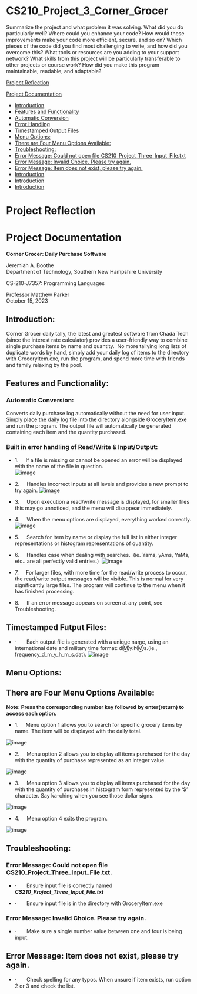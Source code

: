 # CS210_Project_3_Corner_Grocer

Summarize the project and what problem it was solving.
What did you do particularly well?
Where could you enhance your code? How would these improvements make your code more efficient, secure, and so on?
Which pieces of the code did you find most challenging to write, and how did you overcome this? What tools or resources are you adding to your support network?
What skills from this project will be particularly transferable to other projects or course work?
How did you make this program maintainable, readable, and adaptable?

[Project Reflection](#-Project-Reflection)


[Project Documentation](#-Project-Documentation)

- [Introduction](#Introduction)
- [Features and Functionality](#Features-and-Functionality)
- [Automatic Conversion](#Automatic-Conversion)
- [Error Handling](#Built-in-error-handling-of-Read/Write-&-Input/Output)
- [Timestamped Output Files](#Timestamped-Output-Files)
- [Menu Options:](#Menu-Options)
- [There are Four Menu Options Available:](#There-are-Four-Menu-Options-Available)
- [Troubleshooting:](#Troubleshooting)
- [Error Message: Could not open file CS210_Project_Three_Input_File.txt](#Error-Message:-Could-not-open-file-CS210_Project_Three_Input_File.txt)
- [Error Message: Invalid Choice. Please try again.](#Error-Message:-Invalid-Choice.-Please-try-again)
- [Error Message: Item does not exist, please try again.](#Error-Message:-Item-does-not-exist,-please-try-again)
- [Introduction](#Introduction)
- [Introduction](#Introduction)
- [Introduction](#Introduction)


# Project Reflection


# Project Documentation

**Corner Grocer: Daily Purchase Software**

Jeremiah A. Boothe  
Department of Technology, Southern New Hampshire University

CS-210-J7357: Programming Languages

Professor Matthew Parker  
October 15, 2023

## **Introduction:**

Corner Grocer daily tally, the latest and greatest software from Chada Tech (since the interest rate calculator) provides a user-friendly way to combine single purchase items by name and quantity.  No more tallying long lists of duplicate words by hand, simply add your daily log of items to the directory with GroceryItem.exe, run the program, and spend more time with friends and family relaxing by the pool.

## **Features and Functionality:**

### **Automatic Conversion:**

Converts daily purchase log automatically without the need for user input. Simply place the daily log file into the directory alongside GroceryItem.exe and run the program. The output file will automatically be generated containing each item and the quantity purchased.

### **Built in error handling of Read/Write & Input/Output:**

- 1.     If a file is missing or cannot be opened an error will be displayed with the name of the file in question.  
![image](https://github.com/JeremiahBoothe/CS210_Project_3_Corner_Grocer/assets/78677784/14a6e6c8-9d1b-4e49-ae96-13de88ccb0ee)


 - 2.     Handles incorrect inputs at all levels and provides a new prompt to try again.
![image](https://github.com/JeremiahBoothe/CS210_Project_3_Corner_Grocer/assets/78677784/429c4b11-e551-4d13-b73a-aa2877faad2c)

- 3.     Upon execution a read/write message is displayed, for smaller files this may go unnoticed, and the menu will disappear immediately. 

- 4.     When the menu options are displayed, everything worked correctly.  
![image](https://github.com/JeremiahBoothe/CS210_Project_3_Corner_Grocer/assets/78677784/604c81f1-8ef9-40ac-ab8f-62344d9bf9f2)

- 5.     Search for item by name or display the full list in either integer representations or histogram representations of quantity.

- 6.     Handles case when dealing with searches.  (ie. Yams, yAms, YaMs, etc.. are all perfectly valid entries.)  
![image](https://github.com/JeremiahBoothe/CS210_Project_3_Corner_Grocer/assets/78677784/e05cfab7-7947-4a1f-a384-d9e1116e510b)

- 7.     For larger files, with more time for the read/write process to occur, the read/write output messages will be visible. This is normal for very significantly large files. The program will continue to the menu when it has finished processing.

- 8.     If an error message appears on screen at any point, see Troubleshooting.

## **Timestamped Futput Files:**

- ·       Each output file is generated with a unique name, using an international date and military time format: d:m:y:h:m:s.(ie., frequency_d_m_y_h_m_s.dat). 
![image](https://github.com/JeremiahBoothe/CS210_Project_3_Corner_Grocer/assets/78677784/8f75ebd4-bc98-40cd-8520-4da53c9e1c93)

## **Menu Options:**

## **There are Four Menu Options Available:**

**Note: Press the corresponding number key followed by enter(return) to access each option.**

- 1.     Menu option 1 allows you to search for specific grocery items by name. The item will be displayed with the daily total.

![image](https://github.com/JeremiahBoothe/CS210_Project_3_Corner_Grocer/assets/78677784/00899ebe-cac7-4145-9970-155a0aa19fde)

- 2.     Menu option 2 allows you to display all items purchased for the day with the quantity of purchase represented as an integer value.

![image](https://github.com/JeremiahBoothe/CS210_Project_3_Corner_Grocer/assets/78677784/e75a946c-b82d-4ae9-9e72-074c9e35a7f0)

- 3.     Menu option 3 allows you to display all items purchased for the day with the quantity of purchases in histogram form represented by the ‘$’ character. Say ka-ching when you see those dollar signs. 

![image](https://github.com/JeremiahBoothe/CS210_Project_3_Corner_Grocer/assets/78677784/e81299a5-2bb0-46cd-9276-ed2323d61907)


- 4.     Menu option 4 exits the program.

![image](https://github.com/JeremiahBoothe/CS210_Project_3_Corner_Grocer/assets/78677784/ce44045c-0da6-4687-8afc-3de8c5875031)


## **Troubleshooting:**

### **Error Message:** **Could not open file** **CS210_Project_Three_Input_File.txt**.

- ·       Ensure input file is correctly named **_CS210_Project_Three_Input_File.txt_**

- ·       Ensure input file is in the directory with GroceryItem.exe

### Error Message: Invalid Choice. Please try again.

- ·       Make sure a single number value between one and four is being input.

## Error Message: Item does not exist, please try again.

- ·       Check spelling for any typos. When unsure if item exists, run option 2 or 3 and check the list.

